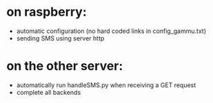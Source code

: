 # on raspberry:
  - automatic configuration (no hard coded links in config_gammu.txt)
  - sending SMS using server http

# on the other server:
  - automatically run handleSMS.py when receiving a GET request
  - complete all backends